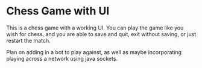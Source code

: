 <h1>Chess Game with UI</h1>
This is a chess game with a working UI. You can play the game like you wish for chess, and you are able to save and quit, exit without saving, or just restart the match.

Plan on adding in a bot to play against, as well as maybe incorporating playing across a network using java sockets.
